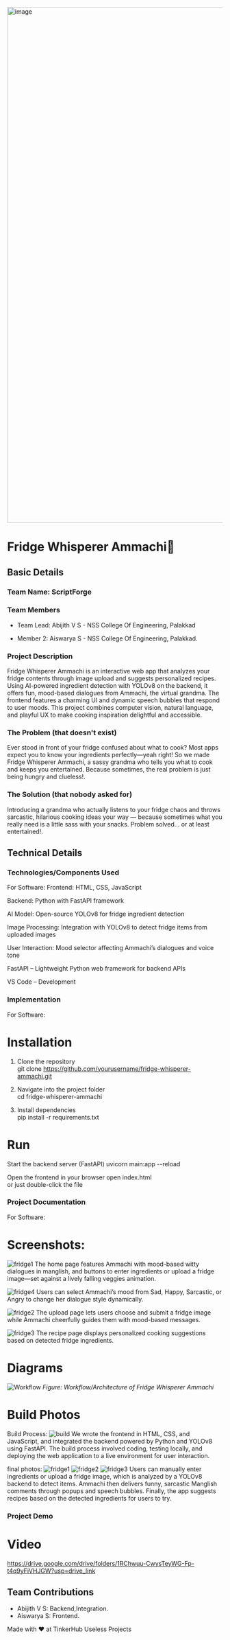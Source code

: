 <img width="3188" height="1202" alt="image" src="https://github.com/user-attachments/assets/9d9cdd0e-1496-45ed-af78-f87e24db7a2c" />

# **Fridge Whisperer Ammachi🎯**

## **Basic Details**

### Team Name: ScriptForge

### Team Members

- Team Lead: Abijith V S - NSS College Of Engineering, Palakkad

- Member 2: Aiswarya S - NSS College Of Engineering, Palakkad.
 
### **Project Description**

Fridge Whisperer Ammachi is an interactive web app that analyzes your fridge contents through image upload and suggests personalized recipes. Using AI-powered ingredient detection with YOLOv8 on the backend, it offers fun, mood-based dialogues from Ammachi, the virtual grandma. The frontend features a charming UI and dynamic speech bubbles that respond to user moods. This project combines computer vision, natural language, and playful UX to make cooking inspiration delightful and accessible.


### **The Problem (that doesn't exist)**

Ever stood in front of your fridge confused about what to cook? Most apps expect you to know your ingredients perfectly—yeah right! So we made Fridge Whisperer Ammachi, a sassy grandma who tells you what to cook and keeps you entertained. Because sometimes, the real problem is just being hungry and clueless!.


### **The Solution (that nobody asked for)**

Introducing a grandma who actually listens to your fridge chaos and throws sarcastic, hilarious cooking ideas your way — because sometimes what you really need is a little sass with your snacks. Problem solved... or at least entertained!.


## **Technical Details**

### Technologies/Components Used
For Software:
Frontend: HTML, CSS, JavaScript 

Backend: Python with FastAPI framework

AI Model: Open-source YOLOv8 for fridge ingredient detection

Image Processing: Integration with YOLOv8 to detect fridge items from uploaded images

User Interaction: Mood selector affecting Ammachi’s dialogues and voice tone

FastAPI – Lightweight Python web framework for backend APIs

VS Code – Development

### **Implementation**
For Software:

# Installation
1. Clone the repository  
git clone https://github.com/yourusername/fridge-whisperer-ammachi.git  

2. Navigate into the project folder  
cd fridge-whisperer-ammachi  

3. Install dependencies  
pip install -r requirements.txt  

# Run
Start the backend server (FastAPI)
uvicorn main:app --reload  

Open the frontend in your browser
open index.html   
or just double-click the file

### **Project Documentation**
For Software:

# Screenshots:
![fridge1](https://github.com/user-attachments/assets/b04c6c97-ea25-4b45-a82b-99e8baf9b7c4)
The home page features Ammachi with mood-based witty dialogues in manglish, and buttons to enter ingredients or upload a fridge image—set against a lively falling veggies animation.

![fridge4](https://github.com/user-attachments/assets/bc5528ec-db22-4cc1-bed7-b8ab088ec9a5)
Users can select Ammachi’s mood from Sad, Happy, Sarcastic, or Angry to change her dialogue style dynamically.

![fridge2](https://github.com/user-attachments/assets/90105e12-7d1d-4e44-9203-51f31880abbb)
The upload page lets users choose and submit a fridge image while Ammachi cheerfully guides them with mood-based messages.

![fridge3](https://github.com/user-attachments/assets/d09a3ef6-bad1-4d87-9653-f662ef49b46e)
The recipe page displays personalized cooking suggestions based on detected fridge ingredients.

# **Diagrams**
![Workflow](https://github.com/user-attachments/assets/e5cee3ad-eb79-42c5-96ba-2cdd3a0b28a1)
*Figure: Workflow/Architecture of Fridge Whisperer Ammachi*


# **Build Photos**
Build Process:
![build](https://github.com/user-attachments/assets/bb332ee5-cb8d-4546-bfc2-dac0e1a6bd4f)
We wrote the frontend in HTML, CSS, and JavaScript, and integrated the backend powered by Python and YOLOv8 using FastAPI.
The build process involved coding, testing locally, and deploying the web application to a live environment for user interaction.

final photos:
![fridge1](https://github.com/user-attachments/assets/b04c6c97-ea25-4b45-a82b-99e8baf9b7c4)
![fridge2](https://github.com/user-attachments/assets/90105e12-7d1d-4e44-9203-51f31880abbb)
![fridge3](https://github.com/user-attachments/assets/d09a3ef6-bad1-4d87-9653-f662ef49b46e)
Users can manually enter ingredients or upload a fridge image, which is analyzed by a YOLOv8 backend to detect items.
Ammachi then delivers funny, sarcastic Manglish comments through popups and speech bubbles.
Finally, the app suggests recipes based on the detected ingredients for users to try.


### **Project Demo**
# Video
https://drive.google.com/drive/folders/1RChwuu-CwysTeyWG-Fp-t4q9yFiVHJGW?usp=drive_link


## **Team Contributions**
- Abijith V S: Backend,Integration.
- Aiswarya S: Frontend.

Made with ❤️ at TinkerHub Useless Projects
